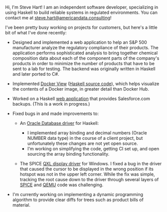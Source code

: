Hi, I'm Steve Hart! I am an independent software developer, specializing in using Haskell to build reliable systems in regulated environments. You can contact me at steve.hart@americandata.consulting!

I've been pretty busy working on projects for customers, but here's a little bit of what I've done recently:

* Designed and implemented a web application to help an S&P 500 manufacturer analyze the regulatory compliance of their products. The application performs sophisticated analysis to bring together chemical composition data about each of the component parts of the company's products in order to minimize the number of products that have to be sent to a lab for testing. The backend was originally written in Haskell and later ported to C#.

* Implemented [Docker View](https://dockerview.americandata.consulting) ([Haskell source code](https://github.com/stevehartdata/docker-view)), which helps visualize the contents of a Docker image, in greater detail than Docker Hub.

* Worked on a Haskell [web application](https://github.com/stevehartdata/sfdc) that provides Salesforce.com backups. (This is a work in progress.)

* Fixed bugs in and made improvements to:

  - An [Oracle Database driver](https://github.com/American-Data/takusen-oracle/commits?author=stevehartdata) for Haskell:

    + I implemented array binding and decimal numbers (Oracle NUMBER data type) in the course of a client project, but unfortunately these changes are not yet open source.
    + I'm working on simplifying the code, getting CI set up, and open sourcing the array binding functionality.

  - The SPICE [QXL display driver](https://github.com/stevehartdata/spice-qxl-wddm-dod/commit/1a07aa95f76975cce66cad49aee3652f8c3f33eb) for Windows. I fixed a bug in the driver that caused the cursor to be displayed in the wrong position if its hotspot was not in the upper left corner. While the fix was simple, tracking the root cause down to the driver through several layers of [SPICE](https://www.spice-space.org/) and [QEMU](https://www.qemu.org/) code was challenging.

* I'm currently working on implementing a dynamic programming algorithm to provide clear diffs for trees such as product bills of material.

